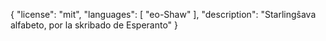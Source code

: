 {
  "license": "mit",
  "languages": [
    "eo-Shaw"
  ],
  "description": "Starlingŝava alfabeto, por la skribado de Esperanto"
}